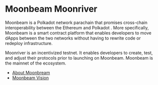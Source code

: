 # Moonbeam Moonriver

Moonbeam is a Polkadot network parachain that promises cross-chain interoperability between the Ethereum and Polkadot . More specifically, Moonbeam is a smart contract platform that enables developers to move dApps between the two networks without having to rewrite code or redeploy infrastructure.

Moonriver is an incentivized testnet. It enables developers to create, test, and adjust their protocols prior to launching on Moonbeam. Moonbeam is the mainnet of the ecosystem.

- [About Moonbream](https://docs.moonbeam.network/learn/platform/networks/moonbeam/)
- [Moonbeam Vision](https://docs.moonbeam.network/learn/platform/vision/)
